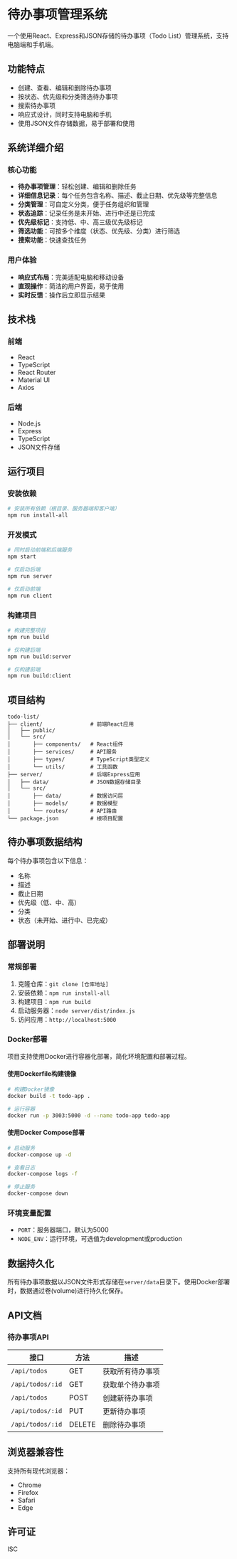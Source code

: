 # 待办事项管理系统

一个使用React、Express和JSON存储的待办事项（Todo List）管理系统，支持电脑端和手机端。

## 功能特点

- 创建、查看、编辑和删除待办事项
- 按状态、优先级和分类筛选待办事项
- 搜索待办事项
- 响应式设计，同时支持电脑和手机
- 使用JSON文件存储数据，易于部署和使用

## 系统详细介绍

### 核心功能
- **待办事项管理**：轻松创建、编辑和删除任务
- **详细信息记录**：每个任务包含名称、描述、截止日期、优先级等完整信息
- **分类管理**：可自定义分类，便于任务组织和管理
- **状态追踪**：记录任务是未开始、进行中还是已完成
- **优先级标记**：支持低、中、高三级优先级标记
- **筛选功能**：可按多个维度（状态、优先级、分类）进行筛选
- **搜索功能**：快速查找任务

### 用户体验
- **响应式布局**：完美适配电脑和移动设备
- **直观操作**：简洁的用户界面，易于使用
- **实时反馈**：操作后立即显示结果

## 技术栈

### 前端
- React
- TypeScript
- React Router
- Material UI
- Axios

### 后端
- Node.js
- Express
- TypeScript
- JSON文件存储

## 运行项目

### 安装依赖

```bash
# 安装所有依赖（根目录、服务器端和客户端）
npm run install-all
```

### 开发模式

```bash
# 同时启动前端和后端服务
npm start

# 仅启动后端
npm run server

# 仅启动前端
npm run client
```

### 构建项目

```bash
# 构建完整项目
npm run build

# 仅构建后端
npm run build:server

# 仅构建前端
npm run build:client
```

## 项目结构

```
todo-list/
├── client/               # 前端React应用
│   ├── public/
│   └── src/
│       ├── components/   # React组件
│       ├── services/     # API服务
│       ├── types/        # TypeScript类型定义
│       └── utils/        # 工具函数
├── server/               # 后端Express应用
│   ├── data/             # JSON数据存储目录
│   └── src/
│       ├── data/         # 数据访问层
│       ├── models/       # 数据模型
│       └── routes/       # API路由
└── package.json          # 根项目配置
```

## 待办事项数据结构

每个待办事项包含以下信息：
- 名称
- 描述
- 截止日期
- 优先级（低、中、高）
- 分类
- 状态（未开始、进行中、已完成）

## 部署说明

### 常规部署
1. 克隆仓库：`git clone [仓库地址]`
2. 安装依赖：`npm run install-all`
3. 构建项目：`npm run build`
4. 启动服务器：`node server/dist/index.js`
5. 访问应用：`http://localhost:5000`

### Docker部署
项目支持使用Docker进行容器化部署，简化环境配置和部署过程。

#### 使用Dockerfile构建镜像
```bash
# 构建Docker镜像
docker build -t todo-app .

# 运行容器
docker run -p 3003:5000 -d --name todo-app todo-app
```

#### 使用Docker Compose部署
```bash
# 启动服务
docker-compose up -d

# 查看日志
docker-compose logs -f

# 停止服务
docker-compose down
```

### 环境变量配置
- `PORT`：服务器端口，默认为5000
- `NODE_ENV`：运行环境，可选值为development或production

## 数据持久化
所有待办事项数据以JSON文件形式存储在`server/data`目录下。使用Docker部署时，数据通过卷(volume)进行持久化保存。

## API文档

### 待办事项API

| 接口 | 方法 | 描述 |
|------|------|------|
| `/api/todos` | GET | 获取所有待办事项 |
| `/api/todos/:id` | GET | 获取单个待办事项 |
| `/api/todos` | POST | 创建新待办事项 |
| `/api/todos/:id` | PUT | 更新待办事项 |
| `/api/todos/:id` | DELETE | 删除待办事项 |

## 浏览器兼容性
支持所有现代浏览器：
- Chrome
- Firefox
- Safari
- Edge

## 许可证

ISC 